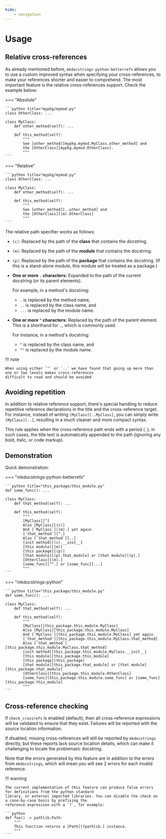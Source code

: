```yaml
---
hide:
    - navigation
---
```


# Usage

## Relative cross-references

As already mentioned before, `mkdocstrings-python-betterrefs` allows you to use a custom improved syntax when specifying
your cross-references, to make your references shorter and easier to comprehend. The most important feature is the
relative cross-references support. Check the example below:

=== "Absolute"

    ```python title="mypkg/mymod.py"
    class OtherClass: ...

    class MyClass:
        def other_method(self): ...

        def this_method(self):
            """
            See [other_method][mypkg.mymod.MyClass.other_method] and
            the [OtherClass][mypkg.mymod.OtherClass].
            """
    ```

=== "Relative"

    ```python title="mypkg/mymod.py"
    class OtherClass: ...

    class MyClass:
        def other_method(self): ...

        def this_method(self):
            """
            See [other_method][..other_method] and
            the [OtherClass][(m).OtherClass]
            """
    ```

The relative path specifier works as follows:

<!-- prettier-ignore-start -->

- `(c)`: Replaced by the path of the **class** that contains the docstring.
- `(m)`: Replaced by the path of the **module** that contains the docstring.
- `(p)`: Replaced by the path of the **package** that contains the docstring. (If this is a stand-alone module, this
module will be treated as a package.)

- **One or more `.` characters:** Expanded to the path of the current docstring (or its parent elements).

    For example, in a method's docstring:

    - `.` is replaced by the method name,
    - `..` is replaced by the class name, and
    - `...` is replaced by the module name.

- **One or more `^` characters:** Replaced by the path of the parent element. This is a shorthand for .., which is
  commonly used.

    For instance, in a method's docstring:

    - `^` is replaced by the class name, and
    - `^^` is replaced by the module name.

<!-- prettier-ignore-end -->

!!! note

    When using either `^` or `..` we have found that going up more than one or two levels makes cross-references
    difficult to read and should be avoided

## Avoiding repetition

In addition to relative reference support, there's special handling to reduce repetitive reference declarations in the
title and the cross-reference target. For instance, instead of writing `[MyClass][..MyClass]`, you can simply write
`[MyClass][..]`, resulting in a much cleaner and more compact syntax.

This rule applies when the cross-reference path ends with a period (`.`); in such cases, the title text is automatically
appended to the path (ignoring any bold, italic, or code markup).

## Demonstration

Quick demonstration:

=== "mkdocstrings-python-betterrefs"

    ```python title="this_package/this_module.py"
    def some_func(): ...

    class MyClass:
        def that_method(self): ...

        def this_method(self):
            """
            [MyClass][^]
            Also [MyClass][(c)]
            And [`MyClass`][(m).] yet again
            [`that_method`][^.]
            Also [`that_method`][..]
            [init method][(c).__init__]
            [this module][(m)]
            [this package][(p)]
            [that module][(p).that_module] or [that module][(p).]
            [OtherClass][(m).]
            [some_func][^^.] or [some_func][...]
            """
    ```

=== "mkdocstrings-python"

    ```python title="this_package/this_module.py"
    def some_func(): ...

    class MyClass:
        def that_method(self): ...

        def this_method(self):
            """
            [MyClass][this_package.this_module.MyClass]
            Also [MyClass][this_package.this_module.MyClass]
            And [`MyClass`][this_package.this_module.MyClass] yet again
            [`that_method`][this_package.this_module.MyClass.that_method]
            Also [`that_method`][this_package.this_module.MyClass.that_method]
            [init method][this_package.this_module.MyClass.__init__]
            [this module][this_package.this_module]
            [this package][this_package]
            [that module][this_package.that_module] or [that module][this_package.that_module]
            [OtherClass][this_package.this_module.OtherClass]
            [some_func][this_package.this_module.some_func] or [some_func][this_package.this_module]
            """
    ```

## Cross-reference checking

If `check_crossrefs` is enabled (default), then all cross-reference expressions will be validated to ensure that they
exist. Failures will be reported with the source location information.

If disabled, missing cross-references will still be reported by `mkdocstrings` directly, but these reports lack source
location details, which can make it challenging to locate the problematic docstring.

Note that the errors generated by this feature are in addition to the errors from `mkdocstrings`, which will mean you
will see 2 errors for each invalid reference.

!!! warning

    The current implementation of this feature can produce false errors for definitions from the python standard
    library, or external imported libraries. You can disable the check on a case-by-case basis by prefixing the
    reference expression with a `?`, for example:

    ```python
    def foo() -> pathlib.Path:
        """
        This function returns a [Path][?pathlib.] instance.
        """
    ```
